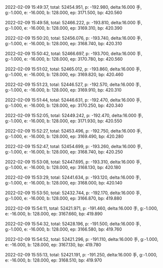 2022-02-09 15:49:37, total: 52454.951, p: -192.980, delta:16.000 手, g:-1.000, e: -16.000, b: 128.000, ep: 3171.500, bp: 420.560

2022-02-09 15:49:58, total: 52466.222, p: -193.810, delta:16.000 手, g:-1.000, e: -16.000, b: 128.000, ep: 3169.310, bp: 420.390

2022-02-09 15:50:20, total: 52456.076, p: -193.740, delta:16.000 手, g:-1.000, e: -16.000, b: 128.000, ep: 3168.740, bp: 420.310

2022-02-09 15:50:42, total: 52466.697, p: -193.700, delta:16.000 手, g:-1.000, e: -16.000, b: 128.000, ep: 3170.780, bp: 420.560

2022-02-09 15:51:02, total: 52465.012, p: -193.860, delta:16.000 手, g:-1.000, e: -16.000, b: 128.000, ep: 3169.820, bp: 420.460

2022-02-09 15:51:23, total: 52446.527, p: -192.570, delta:16.000 手, g:-1.000, e: -16.000, b: 128.000, ep: 3169.910, bp: 420.310

2022-02-09 15:51:44, total: 52446.631, p: -192.470, delta:16.000 手, g:-1.000, e: -16.000, b: 128.000, ep: 3170.250, bp: 420.340

2022-02-09 15:52:05, total: 52449.242, p: -192.470, delta:16.000 手, g:-1.000, e: -16.000, b: 128.000, ep: 3171.930, bp: 420.550

2022-02-09 15:52:27, total: 52453.496, p: -192.750, delta:16.000 手, g:-1.000, e: -16.000, b: 128.000, ep: 3169.490, bp: 420.280

2022-02-09 15:52:47, total: 52454.699, p: -193.260, delta:16.000 手, g:-1.000, e: -16.000, b: 128.000, ep: 3168.740, bp: 420.250

2022-02-09 15:53:08, total: 52447.695, p: -193.310, delta:16.000 手, g:-1.000, e: -16.000, b: 128.000, ep: 3168.130, bp: 420.180

2022-02-09 15:53:29, total: 52441.634, p: -193.120, delta:16.000 手, g:-1.000, e: -16.000, b: 128.000, ep: 3168.000, bp: 420.140

2022-02-09 15:53:50, total: 52432.744, p: -192.170, delta:16.000 手, g:-1.000, e: -16.000, b: 128.000, ep: 3166.870, bp: 419.880

2022-02-09 15:54:11, total: 52421.971, p: -191.460, delta:16.000 手, g:-1.000, e: -16.000, b: 128.000, ep: 3167.660, bp: 419.890

2022-02-09 15:54:32, total: 52428.196, p: -191.500, delta:16.000 手, g:-1.000, e: -16.000, b: 128.000, ep: 3166.580, bp: 419.760

2022-02-09 15:54:52, total: 52421.296, p: -191.110, delta:16.000 手, g:-1.000, e: -16.000, b: 128.000, ep: 3167.130, bp: 419.780

2022-02-09 15:55:13, total: 52421.191, p: -191.250, delta:16.000 手, g:-1.000, e: -16.000, b: 128.000, ep: 3168.510, bp: 419.970